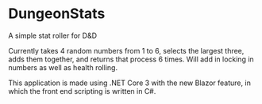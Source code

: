 # DungeonStats
A simple stat roller for D&amp;D

Currently takes 4 random numbers from 1 to 6, selects the largest three, adds them together, and returns that process 6 times. Will add in locking in numbers as well as health rolling.

This application is made using .NET Core 3 with the new Blazor feature, in which the front end scripting is written in C#.
